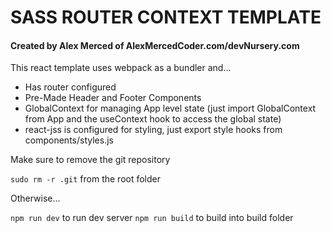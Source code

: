 # SASS ROUTER CONTEXT TEMPLATE

#### Created by Alex Merced of AlexMercedCoder.com/devNursery.com

This react template uses webpack as a bundler and...

- Has router configured
- Pre-Made Header and Footer Components
- GlobalContext for managing App level state (just import GlobalContext from App and the useContext hook to access the global state)
- react-jss is configured for styling, just export style hooks from components/styles.js

Make sure to remove the git repository

`sudo rm -r .git` from the root folder

Otherwise...

`npm run dev` to run dev server
`npm run build` to build into build folder
